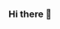 ### Hi there 👋

<!--
**vaibhavj50/vaibhavj50** is a ✨ _special_ ✨ repository because its `README.md` (this file) appears on your GitHub profile.

Here are some ideas to get you started:

-👋 Hi, I’m Vaibhav Jain
👀 I’m interested in Machine Learning
🌱 I loved working on Machine Learning and Deep Learning projects.
💞️ I’m looking to collaborate on new projects
📫 How to reach me vaibhavj50
